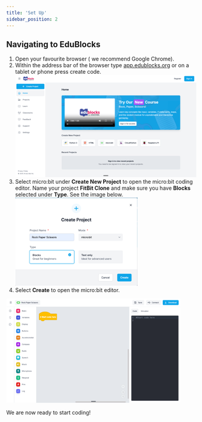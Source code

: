 ```yaml
---
title: 'Set Up'
sidebar_position: 2
---
```


## Navigating to EduBlocks

1. Open your favourite browser ( we recommend Google Chrome).
2. Within the address bar of the browser type [app.edublocks.org](https://app.edublocks.org/) or on a tablet or phone press create code.
   ![EduBlocks home page](./img/EduBlocksEditor.png)
3. Select micro:bit under **Create New Project** to open the micro:bit coding editor. Name your project **FitBit Clone** and make sure you have **Blocks** selected under **Type**. See the image below.
   ![EduBlocks project settings](./img/ProjectSettings.png)
4. Select **Create** to open the micro:bit editor.

![EduBlocks for micro:bit Editor](./img/microbitEditor.png)

We are now ready to start coding!